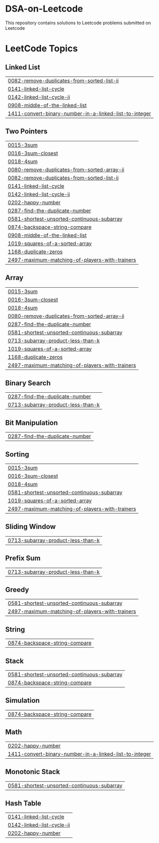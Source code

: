 # DSA-on-Leetcode
This repository contains solutions to Leetcode problems submitted on Leetcode

<!---LeetCode Topics Start-->
# LeetCode Topics
## Linked List
|  |
| ------- |
| [0082-remove-duplicates-from-sorted-list-ii](https://github.com/Solexi/leetcode_solutions/tree/master/0082-remove-duplicates-from-sorted-list-ii) |
| [0141-linked-list-cycle](https://github.com/Solexi/leetcode_solutions/tree/master/0141-linked-list-cycle) |
| [0142-linked-list-cycle-ii](https://github.com/Solexi/leetcode_solutions/tree/master/0142-linked-list-cycle-ii) |
| [0908-middle-of-the-linked-list](https://github.com/Solexi/leetcode_solutions/tree/master/0908-middle-of-the-linked-list) |
| [1411-convert-binary-number-in-a-linked-list-to-integer](https://github.com/Solexi/leetcode_solutions/tree/master/1411-convert-binary-number-in-a-linked-list-to-integer) |
## Two Pointers
|  |
| ------- |
| [0015-3sum](https://github.com/Solexi/leetcode_solutions/tree/master/0015-3sum) |
| [0016-3sum-closest](https://github.com/Solexi/leetcode_solutions/tree/master/0016-3sum-closest) |
| [0018-4sum](https://github.com/Solexi/leetcode_solutions/tree/master/0018-4sum) |
| [0080-remove-duplicates-from-sorted-array-ii](https://github.com/Solexi/leetcode_solutions/tree/master/0080-remove-duplicates-from-sorted-array-ii) |
| [0082-remove-duplicates-from-sorted-list-ii](https://github.com/Solexi/leetcode_solutions/tree/master/0082-remove-duplicates-from-sorted-list-ii) |
| [0141-linked-list-cycle](https://github.com/Solexi/leetcode_solutions/tree/master/0141-linked-list-cycle) |
| [0142-linked-list-cycle-ii](https://github.com/Solexi/leetcode_solutions/tree/master/0142-linked-list-cycle-ii) |
| [0202-happy-number](https://github.com/Solexi/leetcode_solutions/tree/master/0202-happy-number) |
| [0287-find-the-duplicate-number](https://github.com/Solexi/leetcode_solutions/tree/master/0287-find-the-duplicate-number) |
| [0581-shortest-unsorted-continuous-subarray](https://github.com/Solexi/leetcode_solutions/tree/master/0581-shortest-unsorted-continuous-subarray) |
| [0874-backspace-string-compare](https://github.com/Solexi/leetcode_solutions/tree/master/0874-backspace-string-compare) |
| [0908-middle-of-the-linked-list](https://github.com/Solexi/leetcode_solutions/tree/master/0908-middle-of-the-linked-list) |
| [1019-squares-of-a-sorted-array](https://github.com/Solexi/leetcode_solutions/tree/master/1019-squares-of-a-sorted-array) |
| [1168-duplicate-zeros](https://github.com/Solexi/leetcode_solutions/tree/master/1168-duplicate-zeros) |
| [2497-maximum-matching-of-players-with-trainers](https://github.com/Solexi/leetcode_solutions/tree/master/2497-maximum-matching-of-players-with-trainers) |
## Array
|  |
| ------- |
| [0015-3sum](https://github.com/Solexi/leetcode_solutions/tree/master/0015-3sum) |
| [0016-3sum-closest](https://github.com/Solexi/leetcode_solutions/tree/master/0016-3sum-closest) |
| [0018-4sum](https://github.com/Solexi/leetcode_solutions/tree/master/0018-4sum) |
| [0080-remove-duplicates-from-sorted-array-ii](https://github.com/Solexi/leetcode_solutions/tree/master/0080-remove-duplicates-from-sorted-array-ii) |
| [0287-find-the-duplicate-number](https://github.com/Solexi/leetcode_solutions/tree/master/0287-find-the-duplicate-number) |
| [0581-shortest-unsorted-continuous-subarray](https://github.com/Solexi/leetcode_solutions/tree/master/0581-shortest-unsorted-continuous-subarray) |
| [0713-subarray-product-less-than-k](https://github.com/Solexi/leetcode_solutions/tree/master/0713-subarray-product-less-than-k) |
| [1019-squares-of-a-sorted-array](https://github.com/Solexi/leetcode_solutions/tree/master/1019-squares-of-a-sorted-array) |
| [1168-duplicate-zeros](https://github.com/Solexi/leetcode_solutions/tree/master/1168-duplicate-zeros) |
| [2497-maximum-matching-of-players-with-trainers](https://github.com/Solexi/leetcode_solutions/tree/master/2497-maximum-matching-of-players-with-trainers) |
## Binary Search
|  |
| ------- |
| [0287-find-the-duplicate-number](https://github.com/Solexi/leetcode_solutions/tree/master/0287-find-the-duplicate-number) |
| [0713-subarray-product-less-than-k](https://github.com/Solexi/leetcode_solutions/tree/master/0713-subarray-product-less-than-k) |
## Bit Manipulation
|  |
| ------- |
| [0287-find-the-duplicate-number](https://github.com/Solexi/leetcode_solutions/tree/master/0287-find-the-duplicate-number) |
## Sorting
|  |
| ------- |
| [0015-3sum](https://github.com/Solexi/leetcode_solutions/tree/master/0015-3sum) |
| [0016-3sum-closest](https://github.com/Solexi/leetcode_solutions/tree/master/0016-3sum-closest) |
| [0018-4sum](https://github.com/Solexi/leetcode_solutions/tree/master/0018-4sum) |
| [0581-shortest-unsorted-continuous-subarray](https://github.com/Solexi/leetcode_solutions/tree/master/0581-shortest-unsorted-continuous-subarray) |
| [1019-squares-of-a-sorted-array](https://github.com/Solexi/leetcode_solutions/tree/master/1019-squares-of-a-sorted-array) |
| [2497-maximum-matching-of-players-with-trainers](https://github.com/Solexi/leetcode_solutions/tree/master/2497-maximum-matching-of-players-with-trainers) |
## Sliding Window
|  |
| ------- |
| [0713-subarray-product-less-than-k](https://github.com/Solexi/leetcode_solutions/tree/master/0713-subarray-product-less-than-k) |
## Prefix Sum
|  |
| ------- |
| [0713-subarray-product-less-than-k](https://github.com/Solexi/leetcode_solutions/tree/master/0713-subarray-product-less-than-k) |
## Greedy
|  |
| ------- |
| [0581-shortest-unsorted-continuous-subarray](https://github.com/Solexi/leetcode_solutions/tree/master/0581-shortest-unsorted-continuous-subarray) |
| [2497-maximum-matching-of-players-with-trainers](https://github.com/Solexi/leetcode_solutions/tree/master/2497-maximum-matching-of-players-with-trainers) |
## String
|  |
| ------- |
| [0874-backspace-string-compare](https://github.com/Solexi/leetcode_solutions/tree/master/0874-backspace-string-compare) |
## Stack
|  |
| ------- |
| [0581-shortest-unsorted-continuous-subarray](https://github.com/Solexi/leetcode_solutions/tree/master/0581-shortest-unsorted-continuous-subarray) |
| [0874-backspace-string-compare](https://github.com/Solexi/leetcode_solutions/tree/master/0874-backspace-string-compare) |
## Simulation
|  |
| ------- |
| [0874-backspace-string-compare](https://github.com/Solexi/leetcode_solutions/tree/master/0874-backspace-string-compare) |
## Math
|  |
| ------- |
| [0202-happy-number](https://github.com/Solexi/leetcode_solutions/tree/master/0202-happy-number) |
| [1411-convert-binary-number-in-a-linked-list-to-integer](https://github.com/Solexi/leetcode_solutions/tree/master/1411-convert-binary-number-in-a-linked-list-to-integer) |
## Monotonic Stack
|  |
| ------- |
| [0581-shortest-unsorted-continuous-subarray](https://github.com/Solexi/leetcode_solutions/tree/master/0581-shortest-unsorted-continuous-subarray) |
## Hash Table
|  |
| ------- |
| [0141-linked-list-cycle](https://github.com/Solexi/leetcode_solutions/tree/master/0141-linked-list-cycle) |
| [0142-linked-list-cycle-ii](https://github.com/Solexi/leetcode_solutions/tree/master/0142-linked-list-cycle-ii) |
| [0202-happy-number](https://github.com/Solexi/leetcode_solutions/tree/master/0202-happy-number) |
<!---LeetCode Topics End-->